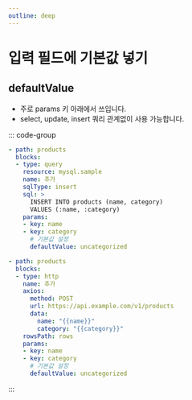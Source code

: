 ```yaml
---
outline: deep
---
```


# 입력 필드에 기본값 넣기

## defaultValue

- 주로 params 키 아래에서 쓰입니다.
- select, update, insert 쿼리 관계없이 사용 가능합니다.

::: code-group

```yaml [query]
- path: products
  blocks:
  - type: query
    resource: mysql.sample
    name: 추가
    sqlType: insert
    sql: >
      INSERT INTO products (name, category)
      VALUES (:name, :category)
    params:
    - key: name
    - key: category
      # 기본값 설정
      defaultValue: uncategorized
```

```yaml [http]
- path: products
  blocks:
  - type: http
    name: 추가
    axios:
      method: POST
      url: https://api.example.com/v1/products
      data:
        name: "{{name}}"
        category: "{{category}}"
    rowsPath: rows
    params:
    - key: name
    - key: category
      # 기본값 설정
      defaultValue: uncategorized
```

:::